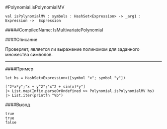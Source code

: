 #Polynomial.isPolynomialMV

	val isPolynomialMV : symbols : HashSet<Expression> -> _arg1 : Expression ->  Expression


#####CompiledName: IsMultivariatePolynomial


####Описание

Проверяет, является ли выражение полиномом для заданного множества символов.

----------

####Пример
    
    let hs = HashSet<Expression>([symbol "x"; symbol "y"])
    
    ["2*x*y";"x + y^2";"x^2 + sin(x)*y"]
    |> List.map(Infix.parseOrUndefined >> Polynomial.isPolynomialMV hs)
    |> List.iter(printfn "%b")
    
####Вывод
    
    true
    true
    false
